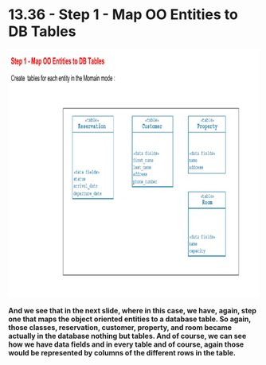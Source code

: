 # 13.36 - Step 1 - Map OO Entities to DB Tables

<img src="/images/13_36_01.jpg" width="800" height="500">

**And we see that in the next slide, where in this case, we have, again, step one that maps the object oriented entities to a database table. So again, those classes, reservation, customer, property, and room became actually in the database nothing but tables. And of course, we can see how we have data fields and in every table and of course, again those would be represented by columns of the different rows in the table.**